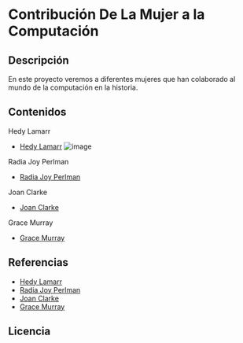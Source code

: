 # Contribución De La Mujer a la Computación

## Descripción

En este proyecto veremos a diferentes mujeres que han colaborado al mundo de la computación en la historia.

## Contenidos

Hedy Lamarr
- [Hedy Lamarr](HedyLamarr/hedyLamarr.md)
![image](hedyLamarr.jpg)

Radia Joy Perlman
- [Radia Joy Perlman](RadiaPerlman/radiaPerlman.md)


Joan Clarke
- [Joan Clarke](JoanClarke/joanClarke.md)


Grace Murray
- [Grace Murray](GraceMurray/graceMurray.md)


## Referencias
- [Hedy Lamarr](https://es.wikipedia.org/wiki/Hedy_Lamarr)
- [Radia Joy Perlman](https://es.wikipedia.org/wiki/Radia_Perlman)
- [Joan Clarke](https://es.wikipedia.org/wiki/Joan_Clarke)
- [Grace Murray](https://es.wikipedia.org/wiki/Grace_Murray_Hopper)

## Licencia
